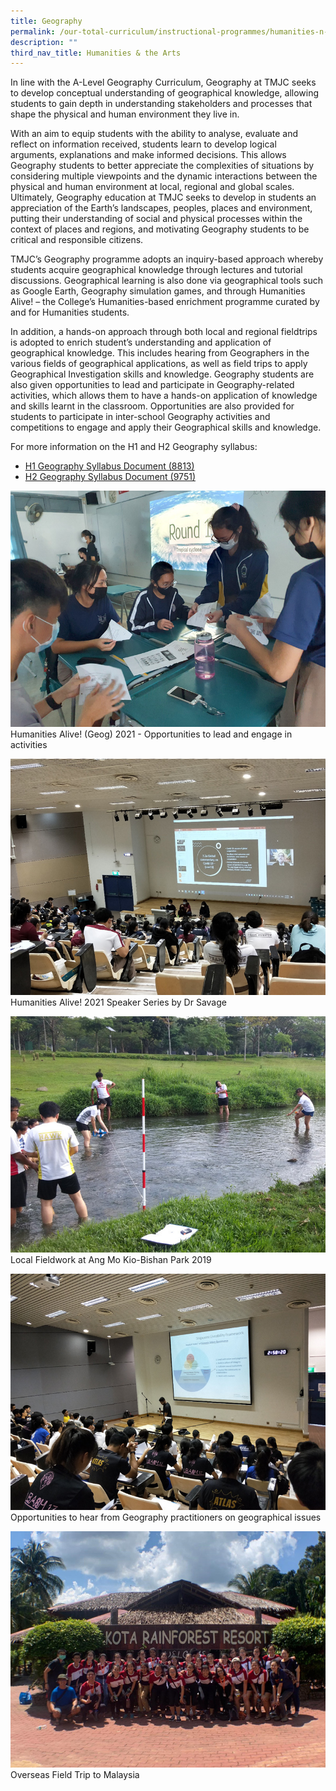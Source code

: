 ```yaml
---
title: Geography
permalink: /our-total-curriculum/instructional-programmes/humanities-n-the-arts/geography
description: ""
third_nav_title: Humanities & the Arts
---
```

In line with the A-Level Geography Curriculum, Geography at TMJC seeks to develop conceptual understanding of geographical knowledge, allowing students to gain depth in understanding stakeholders and processes that shape the physical and human environment they live in.  
  
With an aim to equip students with the ability to analyse, evaluate and reflect on information received, students learn to develop logical arguments, explanations and make informed decisions. This allows Geography students to better appreciate the complexities of situations by considering multiple viewpoints and the dynamic interactions between the physical and human environment at local, regional and global scales. Ultimately, Geography education at TMJC seeks to develop in students an appreciation of the Earth’s landscapes, peoples, places and environment, putting their understanding of social and physical processes within the context of places and regions, and motivating Geography students to be critical and responsible citizens.  
  
TMJC’s Geography programme adopts an inquiry-based approach whereby students acquire geographical knowledge through lectures and tutorial discussions. Geographical learning is also done via geographical tools such as Google Earth, Geography simulation games, and through Humanities Alive! – the College’s Humanities-based enrichment programme curated by and for Humanities students.  
  
In addition, a hands-on approach through both local and regional fieldtrips is adopted to enrich student’s understanding and application of geographical knowledge. This includes hearing from Geographers in the various fields of geographical applications, as well as field trips to apply Geographical Investigation skills and knowledge. Geography students are also given opportunities to lead and participate in Geography-related activities, which allows them to have a hands-on application of knowledge and skills learnt in the classroom. Opportunities are also provided for students to participate in inter-school Geography activities and competitions to engage and apply their Geographical skills and knowledge.  
  
For more information on the H1 and H2 Geography syllabus:  

* [H1 Geography Syllabus Document (8813)](https://www.seab.gov.sg/docs/default-source/national-examinations/syllabus/alevel/2022syllabus/8813_y22_sy.pdf)
* [H2 Geography Syllabus Document (9751)](https://www.seab.gov.sg/docs/default-source/national-examinations/syllabus/alevel/2022syllabus/9751_y22_sy.pdf)

![](/images/TMJC-OurCurriculum_IP_Geog_01.jpeg)
Humanities Alive! (Geog) 2021 - Opportunities to lead and engage in activities

![](/images/TMJC-OurCurriculum_IP_Geog_02.jpeg)
Humanities Alive! 2021 Speaker Series by Dr Savage

![](/images/TMJC-OurCurriculum_IP_Geog_03.jpeg)
Local Fieldwork at Ang Mo Kio-Bishan Park 2019

![](/images/TMJC-OurCurriculum_IP_Geog_04.jpeg)
Opportunities to hear from Geography practitioners on geographical issues

![](/images/TMJC-OurCurriculum_IP_Geog_05.jpeg)
Overseas Field Trip to Malaysia
